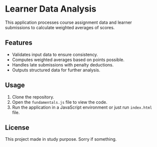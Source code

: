 # Learner Data Analysis

This application processes course assignment data and learner submissions to calculate weighted averages of scores.

## Features

- Validates input data to ensure consistency.
- Computes weighted averages based on points possible.
- Handles late submissions with penalty deductions.
- Outputs structured data for further analysis.

## Usage

1. Clone the repository.
2. Open the `fundamentals.js` file to view the code.
3. Run the application in a JavaScript environment or just run `index.html` file. 

## License

This project made in study purpose. Sorry if something.